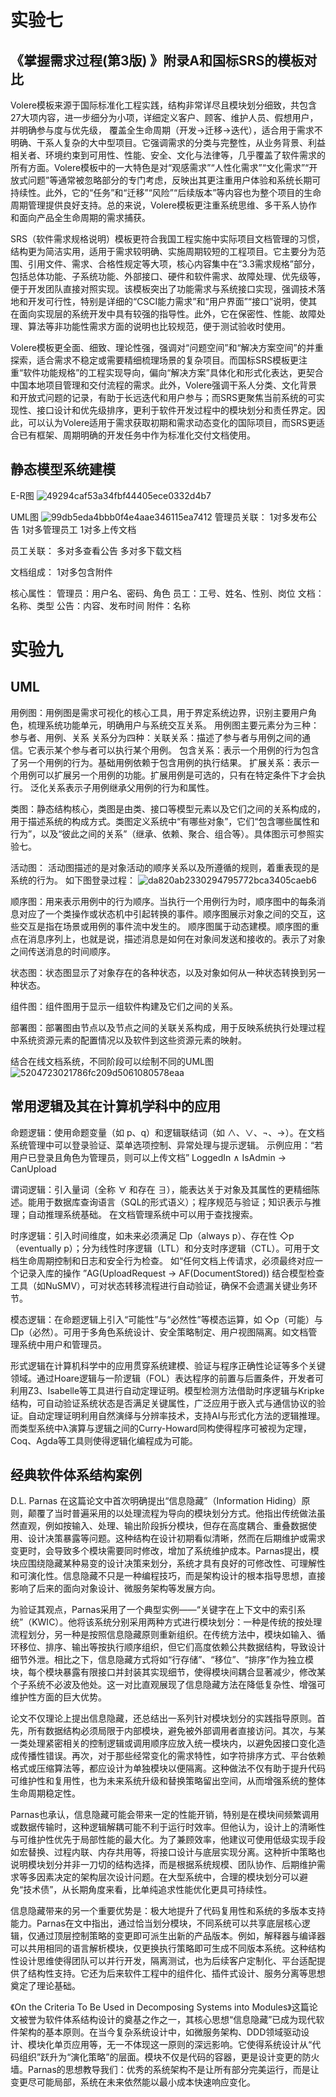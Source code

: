 实验七
=======
《掌握需求过程(第3版) 》附录A和国标SRS的模板对比
-------------
Volere模板来源于国际标准化工程实践，结构非常详尽且模块划分细致，共包含27大项内容，进一步细分为小项，详细定义客户、顾客、维护人员、假想用户，并明确参与度与优先级， 覆盖全生命周期（开发→迁移→迭代），适合用于需求不明确、干系人复杂的大中型项目。它强调需求的分类与完整性，从业务背景、利益相关者、环境约束到可用性、性能、安全、文化与法律等，几乎覆盖了软件需求的所有方面。Volere模板中的一大特色是对“观感需求”“人性化需求”“文化需求”“开放式问题”等通常被忽略部分的专门考虑，反映出其更注重用户体验和系统长期可持续性。此外，它的“任务”和“迁移”“风险”“后续版本”等内容也为整个项目的生命周期管理提供良好支持。总的来说，Volere模板更注重系统思维、多干系人协作和面向产品全生命周期的需求捕获。


SRS（软件需求规格说明）模板更符合我国工程实施中实际项目文档管理的习惯，结构更为简洁实用，适用于需求较明确、实施周期较短的工程项目。它主要分为范围、引用文件、需求、合格性规定等大项，核心内容集中在“3.3需求规格”部分，包括总体功能、子系统功能、外部接口、硬件和软件需求、故障处理、优先级等，便于开发团队直接对照实现。该模板突出了功能需求与系统接口实现，强调技术落地和开发可行性，特别是详细的“CSCI能力需求”和“用户界面”“接口”说明，使其在面向实现层的系统开发中具有较强的指导性。此外，它在保密性、性能、故障处理、算法等非功能性需求方面的说明也比较规范，便于测试验收时使用。



Volere模板更全面、细致、理论性强，强调对“问题空间”和“解决方案空间”的并重探索，适合需求不稳定或需要精细梳理场景的复杂项目。而国标SRS模板更注重“软件功能规格”的工程实现导向，偏向“解决方案”具体化和形式化表达，更契合中国本地项目管理和交付流程的需求。此外，Volere强调干系人分类、文化背景和开放式问题的记录，有助于长远迭代和用户参与；而SRS更聚焦当前系统的可实现性、接口设计和优先级排序，更利于软件开发过程中的模块划分和责任界定。因此，可以认为Volere适用于需求获取初期和需求动态变化的国际项目，而SRS更适合已有框架、周期明确的开发任务中作为标准化交付文档使用。

静态模型系统建模
------------

E-R图
![49294caf53a34fbf44405ece0332d4b7](https://github.com/user-attachments/assets/fbc08c25-88ee-44ac-8754-c8899cee4185)

UML图
![99db5eda4bbb0f4e4aae346115ea7412](https://github.com/user-attachments/assets/644112c3-05bf-4819-9609-63a446d1012d)
管理员关联：
    1对多发布公告
    1对多管理员工
    1对多上传文档

员工关联：
    多对多查看公告
    多对多下载文档

文档组成：
    1对多包含附件

核心属性：
   管理员：用户名、密码、角色
   员工：工号、姓名、性别、岗位
   文档：名称、类型
   公告：内容、发布时间
    附件：名称


实验九
========
UML
-------
用例图：用例图是需求可视化的核心工具，用于界定系统边界，识别主要用户角色，梳理系统功能单元，明确用户与系统交互关系。
       用例图主要元素分为三种：参与者、用例、关系
       关系分为四种：关联关系：描述了参与者与用例之间的通信。它表示某个参与者可以执行某个用例。
                    包含关系：表示一个用例的行为包含了另一个用例的行为。基础用例依赖于包含用例的执行结果。
                    扩展关系：表示一个用例可以扩展另一个用例的功能。扩展用例是可选的，只有在特定条件下才会执行。
                    泛化关系表示子用例继承父用例的行为和属性。



                    
类图：静态结构核心，类图是由类、接口等模型元素以及它们之间的关系构成的，用于描述系统的构成方式。类图定义系统中“有哪些对象”，它们“包含哪些属性和行为”，以及“彼此之间的关系”（继承、依赖、聚合、组合等）。具体图示可参照实验七。




活动图： 活动图描述的是对象活动的顺序关系以及所遵循的规则，着重表现的是系统的行为。
如下图登录过程：
![da820ab2330294795772bca3405caeb6](https://github.com/user-attachments/assets/7d5b654f-c960-40f0-a08d-e3d0a0838b46)

顺序图：用来表示用例中的行为顺序。当执行一个用例行为时，顺序图中的每条消息对应了一个类操作或状态机中引起转换的事件。顺序图展示对象之间的交互，这些交互是指在场景或用例的事件流中发生的。 顺序图属于动态建模。​顺序图的重点在消息序列上，也就是说，描述消息是如何在对象间发送和接收的。表示了对象之间传送消息的时间顺序。

                        

状态图：状态图显示了对象存在的各种状态，以及对象如何从一种状态转换到另一种状态。

组件图：组件图用于显示一组软件构建及它们之间的关系。

部署图：部署图由节点以及节点之间的关联关系构成，用于反映系统执行处理过程中系统资源元素的配置情况以及软件到这些资源元素的映射。

结合在线文档系统，不同阶段可以绘制不同的UML图
![5204723021786fc209d5061080578eaa](https://github.com/user-attachments/assets/b9646cc2-1136-4519-b996-d6a7352eb9f9)


常用逻辑及其在计算机学科中的应用
-----------
命题逻辑：使用命题变量（如 p、q）和逻辑联结词（如 ∧、∨、¬、→）。在文档系统管理中可以登录验证、菜单选项控制、异常处理与提示逻辑。
    示例应用：“若用户已登录且角色为管理员，则可以上传文档”      LoggedIn ∧ IsAdmin → CanUpload



谓词逻辑：引入量词（全称 ∀ 和存在 ∃），能表达关于对象及其属性的更精细陈述。能用于数据库查询语言（SQL的形式语义）；程序规范与验证；知识表示与推理；自动推理系统基础。
         在文档管理系统中可以用于查找搜索。


时序逻辑：引入时间维度，如未来必须满足 □p（always p）、存在性 ◇p（eventually p）；分为线性时序逻辑（LTL）和分支时序逻辑（CTL）。可用于文档生命周期控制和日志和安全行为检查。
如“任何文档上传请求，必须最终对应一个记录入库的操作    ”AG(UploadRequest → AF(DocumentStored))     结合模型检查工具（如NuSMV），可对状态转移流程进行自动验证，确保不会遗漏关键业务环节。

模态逻辑：在命题逻辑上引入“可能性”与“必然性”等模态运算，如 ◇p（可能）与 □p（必然）。可用于多角色系统设计、安全策略制定、用户视图隔离。如文档管理系统中用户和管理员。


形式逻辑在计算机科学中的应用贯穿系统建模、验证与程序正确性论证等多个关键领域。通过Hoare逻辑与一阶逻辑（FOL）表达程序的前置与后置条件，开发者可利用Z3、Isabelle等工具进行自动定理证明。模型检测方法借助时序逻辑与Kripke结构，可自动验证系统状态是否满足关键属性，广泛应用于嵌入式与通信协议的验证。自动定理证明利用自然演绎与分辨率技术，支持AI与形式化方法的逻辑推理。而类型系统中λ演算与逻辑之间的Curry-Howard同构使得程序可被视为定理，Coq、Agda等工具则使得逻辑化编程成为可能。




经典软件体系结构案例
-----------
D.L. Parnas 在这篇论文中首次明确提出“信息隐藏”（Information Hiding）原则，颠覆了当时普遍采用的以处理流程为导向的模块划分方式。他指出传统做法虽然直观，例如按输入、处理、输出阶段拆分模块，但存在高度耦合、重叠数据使用、设计决策暴露等问题。这种结构在设计初期看似清晰，然而在后期维护或需求变更时，会导致多个模块需要同时修改，增加了系统维护成本。Parnas提出，模块应围绕隐藏某种易变的设计决策来划分，系统才具有良好的可修改性、可理解性和可演化性。信息隐藏不只是一种编程技巧，而是架构设计的根本指导思想，直接影响了后来的面向对象设计、微服务架构等发展方向。


为验证其观点，Parnas采用了一个典型实例——“关键字在上下文中的索引系统”（KWIC）。他将该系统分别采用两种方式进行模块划分：一种是传统的按处理流程划分，另一种是按照信息隐藏原则重新组织。在传统方法中，模块如输入、循环移位、排序、输出等按执行顺序组织，但它们高度依赖公共数据结构，导致设计细节外泄。相比之下，信息隐藏方式将如“行存储”、“移位”、“排序”作为独立模块，每个模块暴露有限接口并封装其实现细节，使得模块间耦合显著减少，修改某个子系统不必波及他处。这一对比直观展现了信息隐藏方法在降低复杂性、增强可维护性方面的巨大优势。



论文不仅理论上提出信息隐藏，还总结出一系列针对模块划分的实践指导原则。首先，所有数据结构必须局限于内部模块，避免被外部调用者直接访问。其次，与某一类处理紧密相关的控制逻辑或调用顺序应放入统一模块内，以避免因接口变化造成传播性错误。再次，对于那些经常变化的需求特性，如字符排序方式、平台依赖格式或压缩算法等，都应设计为单独模块以便隔离。这种做法不仅有助于提升代码可维护性和复用性，也为未来系统升级和替换策略留出空间，从而增强系统的整体生命周期稳定性。



Parnas也承认，信息隐藏可能会带来一定的性能开销，特别是在模块间频繁调用或数据传输时，这种逻辑解耦可能不利于运行时效率。但他认为，设计上的清晰性与可维护性优先于局部性能的最大化。为了兼顾效率，他建议可使用低级实现手段如宏替换、过程内联、内存共用等，将接口设计与底层实现分离。这种折中策略也说明模块划分并非一刀切的结构选择，而是根据系统规模、团队协作、后期维护需求等多因素决定的架构层次设计问题。在大型系统中，合理的模块划分可以避免“技术债”，从长期角度来看，比单纯追求性能优化更具可持续性。



信息隐藏带来的另一个重要优势是：极大地提升了代码复用性和系统的多版本支持能力。Parnas在文中指出，通过恰当划分模块，不同系统可以共享底层核心逻辑，仅通过顶层控制策略的变更即可派生出新的产品版本。例如，解释器与编译器可以共用相同的语言解析模块，仅更换执行策略即可生成不同版本系统。这种结构性设计思维使得团队可以并行开发，隔离测试，也为后续客户定制化、平台适配提供了结构性支持。它还为后来软件工程中的组件化、插件式设计、服务分离等思想奠定了理论基础。



《On the Criteria To Be Used in Decomposing Systems into Modules》这篇论文被誉为软件体系结构设计的奠基之作之一，其核心思想“信息隐藏”已成为现代软件架构的基本原则。在当今复杂系统设计中，如微服务架构、DDD领域驱动设计、模块化单页应用等，无一不体现这一原则的深远影响。它使得系统设计从“代码组织”跃升为“演化策略”的层面。模块不仅是代码的容器，更是设计变更的防火墙。Parnas的思想教导我们：优秀的系统架构不是让所有部分完美运行，而是让变更尽可能局部，系统在未来依然能以最小成本快速响应变化。


